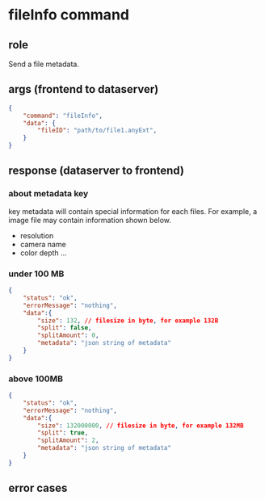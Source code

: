 # fileInfo command
## role
 Send a file metadata.

## args (frontend to dataserver)
```json
{
    "command": "fileInfo",
    "data": {
        "fileID": "path/to/file1.anyExt",
    }
}
```

## response (dataserver to frontend)
### about metadata key
 key metadata will contain special information for each files. For example, a image file may contain information shown below.

- resolution
- camera name
- color depth
...

### under 100 MB 
```json
{
    "status": "ok",
    "errorMessage": "nothing",
    "data":{
        "size": 132, // filesize in byte, for example 132B
        "split": false,
        "splitAmount": 0,
        "metadata": "json string of metadata"
    }
}
```
### above 100MB
```json
{
    "status": "ok",
    "errorMessage": "nothing",
    "data":{
        "size": 132000000, // filesize in byte, for example 132MB
        "split": true,
        "splitAmount": 2,
        "metadata": "json string of metadata"
    }
}
```


## error cases



